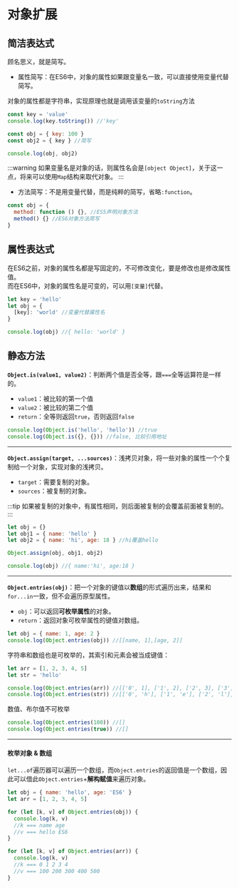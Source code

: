 # 对象扩展

## 简洁表达式
顾名思义，就是简写。
* 属性简写：在ES6中，对象的属性如果跟变量名一致，可以直接使用变量代替简写。

对象的属性都是字符串，实现原理也就是调用该变量的`toString`方法
```js
const key = 'value'
console.log(key.toString()) //'key'

const obj = { key: 100 }
const obj2 = { key } //简写

console.log(obj, obj2)
```
:::warning
如果变量名是对象的话，则属性名会是`[object Object]`，关于这一点，将来可以使用`Map`结构来取代对象。
:::

* 方法简写：不是用变量代替，而是纯粹的简写，省略`:function`。
```js
const obj = {
  method: function () {}, //ES5声明对象方法
  method() {} //ES6对象方法简写
}
```

## 属性表达式
在ES6之前，对象的属性名都是写固定的，不可修改变化，要是修改也是修改属性值。\
而在ES6中，对象的属性名是可变的，可以用`[变量]`代替。
```js
let key = 'hello'
let obj = {
  [key]: 'world' //变量代替属性名
}

console.log(obj) //{ hello: 'world' }
```

## 静态方法
**`Object.is(value1, value2)`**：判断两个值是否全等，跟`===`全等运算符是一样的。
* `value1`：被比较的第一个值
* `value2`：被比较的第二个值
* `return`：全等则返回`true`，否则返回`false`

```js
console.log(Object.is('hello', 'hello')) //true
console.log(Object.is({}, {})) //false, 比较引用地址
```
---

**`Object.assign(target, ...sources)`**：浅拷贝对象，将一些对象的属性一个个复制给一个对象，实现对象的浅拷贝。
* `target`：需要复制的对象。
* `sources`：被复制的对象。

:::tip
如果被复制的对象中，有属性相同，则后面被复制的会覆盖前面被复制的。
:::

```js
let obj = {}
let obj1 = { name: 'hello' }
let obj2 = { name: 'hi', age: 18 } //hi覆盖hello

Object.assign(obj, obj1, obj2)

console.log(obj) //{ name:'hi', age:18 }
```
---


**`Object.entries(obj)`**：把一个对象的键值以**数组**的形式遍历出来，结果和`for...in`一致，但不会遍历原型属性。
* `obj`：可以返回**可枚举属性**的对象。
* `return`：返回对象可枚举属性的键值对数组。

```js
let obj = { name: 1, age: 2 }
console.log(Object.entries(obj)) //[[name, 1],[age, 2]]
```
字符串和数组也是可枚举的，其索引和元素会被当成键值：
```js
let arr = [1, 2, 3, 4, 5]
let str = 'hello'

console.log(Object.entries(arr)) //[['0', 1], ['1', 2], ['2', 3], ['3', 4], ['4', 5]]
console.log(Object.entries(str)) //[['0', 'h'], ['1', 'e'], ['2', 'l'], ['3', 'l'], ['4', 'o']
```

数值、布尔值不可枚举
```js
console.log(Object.entries(100)) //[]
console.log(Object.entries(true)) //[]
```
---

#### 枚举对象 & 数组
`let...of`遍历器可以遍历一个数组，而`Object.entries`的返回值是一个数组，因此可以借此`Object.entries`+**解构赋值**来遍历对象。
```js
let obj = { name: 'hello', age: 'ES6' }
let arr = [1, 2, 3, 4, 5]

for (let [k, v] of Object.entries(obj)) {
  console.log(k, v)
  //k === name age
  //v === hello ES6
}

for (let [k, v] of Object.entries(arr)) {
  console.log(k, v)
  //k === 0 1 2 3 4
  //v === 100 200 300 400 500
}
```